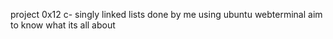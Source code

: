 project 0x12 c- singly linked lists
done by me
using ubuntu webterminal
aim to know what its all about
